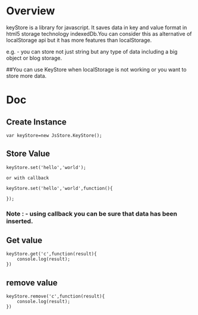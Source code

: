 # Overview

keyStore is a library for javascript. It saves data in key and value format in html5 storage technology indexedDb.You can consider this as alternative of localStorage api but it has more features than localStorage.

e.g. - you can store not just string but any type of data including a big object or blog storage.

##You can use KeyStore when localStorage is not working or you want to store more data.

# Doc

## Create Instance

```
var keyStore=new JsStore.KeyStore();

```
## Store Value

```
keyStore.set('hello','world');

or with callback

keyStore.set('hello','world',function(){
	
});

```
### Note : - using callback you can be sure that data has been inserted.

## Get value

```
keyStore.get('c',function(result){
    console.log(result);
})

```
## remove value

```
keyStore.remove('c',function(result){
	console.log(result);
})

```

